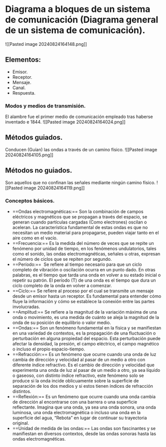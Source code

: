 # Diagrama a bloques de un sistema de comunicación (Diagrama general de un sistema de comunicación).

![[Pasted image 20240824164148.png]]
## Elementos:
- Emisor.
- Receptor.
- Mensaje.
- Canal.
- Respuesta.

### Modos y medios de transmisión.
El alambre fue el primer medio de comunicación empleado tras haberse inventado e 1844.
![[Pasted image 20240824164024.png]]
## Métodos guiados.
Conducen (Guían) las ondas a través de un camino físico.
![[Pasted image 20240824164105.png]]
## Métodos no guiados.
Son aquellos que no confinan las señales mediante ningún camino físico.
![[Pasted image 20240824164119.png]]
### Conceptos básicos.
- ==Ondas electromagnéticas:== Son la combinación de campos eléctricos y magnéticos que se propagan a través del espacio, se generan cuando partículas cargadas (Como electrones) oscilan o aceleran. La característica fundamental de estas ondas es que no necesitan un medio material para propagarse, pueden viajar tanto en el aire como en el vacío.
- ==Frecuencia:== Es la medida del número de veces que se repite un fenómeno por unidad de tiempo, en los fenómenos undulatorios, tales como el sonido, las ondas electromagnéticas, señales u otras, expresan el número de ciclos que se repiten por segundo.
- ==Período:==  Se refiere al tiempo necesario para que un ciclo completo de vibración o oscilación ocurra en un punto dado. En otras palabras, es el tiempo que tarda una onda en volver a su estado inicial o repetir su patrón. El período (T) de una onda es el tiempo que dura un ciclo completo de la onda en volver a comenzar.
- ==Ciclo:== Se refiere al proceso por el cual se transmite un mensaje desde un emisor hasta un receptor. Es fundamental para entender cómo fluye la información y cómo se establece la conexión entre las partes involucradas.
- ==Amplitud:== Se refiere a la magnitud de la variación máxima de una onda o movimiento, es una medida de cuánto se aleja la magnitud de la onda de su posición de equilibrio o valor medio.
- ==Ondas:== Son un fenómeno fundamental en la física y se manifiestan en una variedad de contextos, es la propagación de una fluctuación o perturbación en alguna propiedad del espacio. Esta perturbación puede afectar la densidad, la presión, el campo eléctrico, el campo magnético o incluso el propio espacio-tiempo.
- ==Refracción:== Es un fenómeno que ocurre cuando una onda de luz cambia de dirección y velocidad al pasar de un medio a otro con diferente índice refractivo. Es el cambio de dirección y velocidad que experimenta una onda de luz al pasar de un medio a otro, ya sea líquido o gaseoso, con distinto índice refractivo, este fenómeno solo se produce si la onda incide oblicuamente sobre la superficie de separación de los dos medios y si estos tienen índices de refracción distintos.
- ==Reflexión:== Es un fenómeno que ocurre cuando una onda cambia de dirección al encontrarse con una barrera o una superficie reflectante. Imagina que una onda, ya sea una onda sonora, una onda luminosa, una onda electromagnética o incluso una onda en la superficie del agua, “Rebota” en lugar de continuar su trayectoria original.
- ==Unidad de medida de las ondas:== Las ondas son fascinantes y se manifiestan en diversos contextos, desde las ondas sonoras hasta las ondas electromagnéticas. 